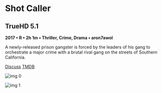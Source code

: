 # Shot Caller

## TrueHD 5.1

**2017 • R • 2h 1m • Thriller, Crime, Drama • aron7awol**

A newly-released prison gangster is forced by the leaders of his gang to orchestrate a major crime with a brutal rival gang on the streets of Southern California.

[Discuss](https://www.avsforum.com/threads/bass-eq-for-filtered-movies.2995212/post-56612558)  [TMDB](339692)

![img 0](https://fanart.tv/fanart/movies/339692/moviethumb/shot-caller-59ad26d924a83.jpg)

![img 1](https://i.imgur.com/ykwyarb.png)

